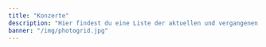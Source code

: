 ```yaml
---
title: "Konzerte"
description: "Hier findest du eine Liste der aktuellen und vergangenen Konzerte von WAYS"
banner: "/img/photogrid.jpg"
---
```

